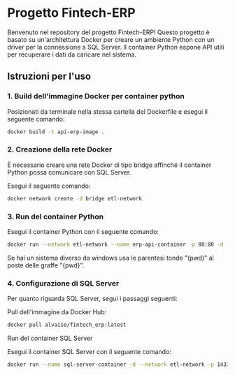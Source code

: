 
# Progetto Fintech-ERP

Benvenuto nel repository del progetto Fintech-ERP! Questo progetto è basato su un'architettura Docker per creare un ambiente Python con un driver per la connessione a SQL Server. Il container Python espone API utili per recuperare i dati da caricare nel sistema.

## Istruzioni per l'uso

### 1. Build dell'immagine Docker per container python

Posizionati da terminale nella stessa cartella del Dockerfile e esegui il seguente comando:

```bash
docker build -t api-erp-image .
``` 
### 2. Creazione della rete Docker

È necessario creare una rete Docker di tipo bridge affinché il container Python possa comunicare con SQL Server. 

Esegui il seguente comando:
```bash
docker network create -d bridge etl-network
```

### 3. Run del container Python

Esegui il container Python con il seguente comando:
```bash
docker run --network etl-network --name erp-api-container -p 80:80 -d -v ${pwd}:/code api-erp-image
```
Se hai un sistema diverso da windows usa le parentesi tonde "(pwd)" al poste delle graffe "{pwd}".

### 4. Configurazione di SQL Server

Per quanto riguarda SQL Server, segui i passaggi seguenti:

Pull dell'immagine da Docker Hub:
```bash
docker pull alvaise/fintech_erp:latest
```

Run del container SQL Server

Esegui il container SQL Server con il seguente comando:
```bash
docker run --name sql-server-container -d --network etl-network -p 1433:1433 alvaise/fintech_erp:latest
```


